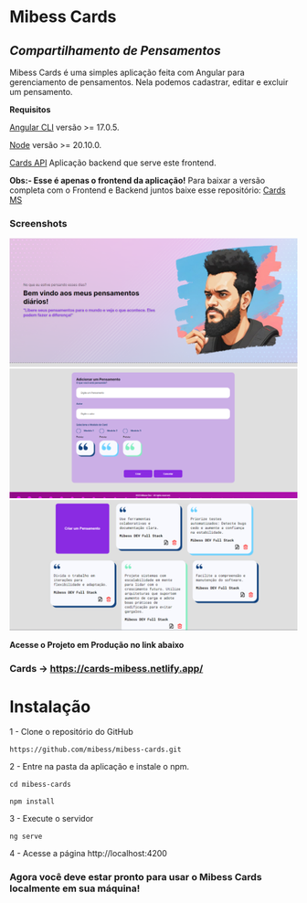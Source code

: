 # Mibess Cards

## _Compartilhamento de Pensamentos_

Mibess Cards é uma simples aplicação feita com Angular para gerenciamento de pensamentos. Nela podemos cadastrar, editar e excluir um pensamento.

**Requisitos**

[Angular CLI](https://angular.dev/) versão >= 17.0.5.

[Node](https://nodejs.org/en) versão >= 20.10.0.

[Cards API](https://github.com/mibess/card-api) Aplicação backend que serve este frontend.

**Obs:- Esse é apenas o frontend da aplicação!**
Para baixar a versão completa com o Frontend e Backend juntos baixe esse repositório: [Cards MS](https://github.com/mibess/cards-ms)

### Screenshots

![Header](./src/assets/screenshots/header.png)
![Cadastro de Pensamento](./src/assets/screenshots/cadastrar-card.png)
![Lista de Pensamentos](./src/assets/screenshots/lista-de-cards.png)

**Acesse o Projeto em Produção no link abaixo**

### Cards -> https://cards-mibess.netlify.app/

# Instalação

1 - Clone o repositório do GitHub

```
https://github.com/mibess/mibess-cards.git
```

2 - Entre na pasta da aplicação e instale o npm.

```
cd mibess-cards
```

```
npm install
```

3 - Execute o servidor

```
ng serve
```

4 - Acesse a página
http://localhost:4200

### Agora você deve estar pronto para usar o Mibess Cards localmente em sua máquina!
